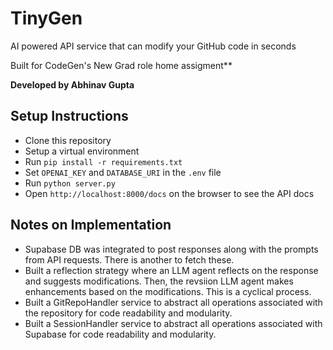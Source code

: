 # TinyGen

AI powered API service that can modify your GitHub code in seconds

Built for CodeGen's New Grad role home assigment**

**Developed by Abhinav Gupta**

## Setup Instructions

- Clone this repository
- Setup a virtual environment
- Run `pip install -r requirements.txt`
- Set `OPENAI_KEY` and `DATABASE_URI` in the `.env` file
- Run `python server.py`
- Open `http://localhost:8000/docs` on the browser to see the API docs

## Notes on Implementation

- Supabase DB was integrated to post responses along with the prompts from API requests. There is another to fetch these.
- Built a reflection strategy where an LLM agent reflects on the response and suggests modifications. Then, the revsiion LLM agent makes enhancements based on the modifications. This is a cyclical process.
- Built a GitRepoHandler service to abstract all operations associated with the repository for code readability and modularity.
- Built a SessionHandler service to abstract all operations associated with Supabase for code readability and modularity.
